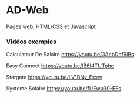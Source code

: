 # AD-Web
Pages web, HTML/CSS et Javascript

### Vidéos exemples

Calculateur De Salaire
https://youtu.be/3AcbDhf9iBs

Easy Connect
https://youtu.be/IB6I4TUTphc

Stargate
https://youtu.be/LV1BNv_Exxw

Systeme Solaire
https://youtu.be/fUEwu30-EEs
